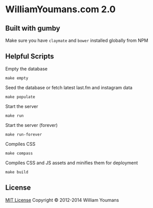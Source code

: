 # WilliamYoumans.com 2.0

## Built with gumby

Make sure you have `claymate` and `bower` installed globally from NPM

## Helpful Scripts

Empty the database
```
make empty
```

Seed the database or fetch latest last.fm and instagram data
```
make populate
```

Start the server
```
make run
```

Start the server (forever)
```
make run-forever
```

Compiles CSS
```
make compass
```

Compiles CSS and JS assets and minifies them for deployment
```
make build
```

## License

[MIT License](http://wy.mit-license.org/)  Copyright © 2012-2014 William Youmans
